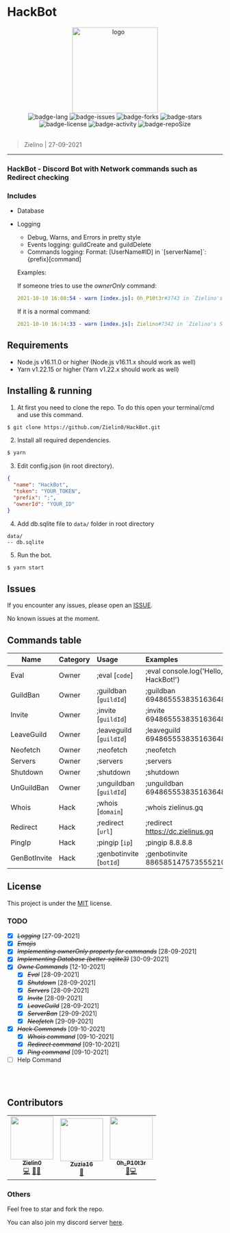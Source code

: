 # HackBot

<div align="center">
  <img src="https://cdn.discordapp.com/avatars/886585147573555210/b290615a286c8b355947fe8cdc6197eb.png?size=256" alt="logo" width="200">
  <br>
  <img src="https://img.shields.io/badge/language-gray?logo=javascript&style=flat" alt="badge-lang">
  <img src="https://img.shields.io/github/issues/Zielin0/HackBot?style=flat" alt="badge-issues">
  <img src="https://img.shields.io/github/forks/Zielin0/HackBot?style=flat" alt="badge-forks">
  <img src="https://img.shields.io/github/stars/Zielin0/HackBot?style=flat" alt="badge-stars">
  <img src="https://img.shields.io/github/license/Zielin0/HackBot?style=flat" alt="badge-license">
  <img src="https://img.shields.io/github/commit-activity/m/Zielin0/HackBot?style=flat" alt="badge-activity">
  <img src="https://img.shields.io/github/repo-size/Zielin0/HackBot?style=flat" alt="badge-repoSize">
  <br><br>
</div>

> Zielino | 27-09-2021

---

### HackBot - Discord Bot with Network commands such as Redirect checking

### Includes

<!-- - Small amount of commands (bc I'm lazy) -->

- Database
- Logging

  - Debug, Warns, and Errors in pretty style
  - Events logging: guildCreate and guildDelete
  - Commands logging: Format: [UserName#ID] in \`[serverName]\`: {prefix}[command]

  Examples:

  If someone tries to use the _ownerOnly_ command:

  ```yaml
  2021-10-10 16:08:54 - warn [index.js]: 0h_P10t3r#3743 in `Zielino's Sever`: Tried to use *ownerOnly* command: ;eval
  ```

  If it is a normal command:

  ```yaml
  2021-10-10 16:14:33 - warn [index.js]: Zielino#7342 in `Zielino's Sever`: ;redirect
  ```

## Requirements

- Node.js v16.11.0 or higher (Node.js v16.11.x should work as well)
- Yarn v1.22.15 or higher (Yarn v1.22.x should work as well)

## Installing & running

1. At first you need to clone the repo. To do this open your terminal/cmd and use this command.

```bash
$ git clone https://github.com/Zielin0/HackBot.git
```

2. Install all required dependencies.

```bash
$ yarn
```

3. Edit config.json (in root directory).

```JSON
{
  "name": "HackBot",
  "token": "YOUR_TOKEN",
  "prefix": ";",
  "ownerId": "YOUR_ID"
}
```

4. Add db.sqlite file to `data/` folder in root directory

```
data/
-- db.sqlite
```

5. Run the bot.

```bash
$ yarn start
```

## Issues

If you encounter any issues, please open an [ISSUE](https://github.com/Zielin0/HackBot/issues).

No known issues at the moment.

## Commands table

| Name         | Category | Usage                   | Examples                             |
| ------------ | :------- | :---------------------- | :----------------------------------- |
| Eval         | Owner    | ;eval [`code`]          | ;eval console.log('Hello, HackBot!') |
| GuildBan     | Owner    | ;guildban [`guildId`]   | ;guildban 694865553835163648         |
| Invite       | Owner    | ;invite [`guildId`]     | ;invite 694865553835163648           |
| LeaveGuild   | Owner    | ;leaveguild [`guildId`] | ;leaveguild 694865553835163648       |
| Neofetch     | Owner    | ;neofetch               | ;neofetch                            |
| Servers      | Owner    | ;servers                | ;servers                             |
| Shutdown     | Owner    | ;shutdown               | ;shutdown                            |
| UnGuildBan   | Owner    | ;unguildban [`guildId`] | ;unguildban 694865553835163648       |
| Whois        | Hack     | ;whois [`domain`]       | ;whois zielinus.gq                   |
| Redirect     | Hack     | ;redirect [`url`]       | ;redirect https://dc.zielinus.gq     |
| PingIp       | Hack     | ;pingip [`ip`]          | ;pingip 8.8.8.8                      |
| GenBotInvite | Hack     | ;genbotinvite [`botId`] | ;genbotinvite 886585147573555210     |

## License

This project is under the [MIT](./LICENSE) license.

### TODO

- [x] ~~_Logging_~~ [27-09-2021]
- [x] ~~_Emojis_~~
- [x] ~~_Implementing ownerOnly property for commands_~~ [28-09-2021]
- [x] ~~_Implementing Database (better-sqlite3)_~~ [30-09-2021]
- [x] ~~_Owne Commands_~~ [12-10-2021]
  - [x] ~~_Eval_~~ [28-09-2021]
  - [x] ~~_Shutdown_~~ [28-09-2021]
  - [x] ~~_Servers_~~ [28-09-2021]
  - [x] ~~_Invite_~~ [28-09-2021]
  - [x] ~~_LeaveGuild_~~ [28-09-2021]
  - [x] ~~_ServerBan_~~ [29-09-2021]
  - [x] ~~_Neofetch_~~ [29-09-2021]
- [x] ~~_Hack Commands_~~ [09-10-2021]
  - [x] ~~_Whois command_~~ [09-10-2021]
  - [x] ~~_Redirect command_~~ [09-10-2021]
  - [x] ~~_Ping command_~~ [09-10-2021]
- [ ] Help Command

<br />
<br />

## Contributors

<table>
  <tr>
    <td align="center"><a href="https://github.com/Zielin0"><img src="https://github.com/Zielin0.png" width="100px;" alt=""/><br /><sub><b>Zielin0</b></sub></a><br /><a href="https://github.com/Zielin0/HackBot/commits?author=Zielin0" title="Code">💻</a> <a href="https://github.com/Zielin0/HackBot/commits?author=Zielin0" title="Documentation">📖</a><a href="#Testing-Zielin0" title="Testing">🥊</a></td>
    <td align="center"><a href="https://github.com/ThomasTheTank69"><img src="https://github.com/ThomasTheTank69.png" width="100px;" alt=""/><br /><sub><b>Zuzia16</b></sub></a><br /><a href="#Testing-Zuzia16" title="Testing">🥊</a></td>
    <td align="center"><a href="https://github.com/PjooteRek"><img src="https://cdn.discordapp.com/avatars/891279373871751169/a_0059380cb3f37ed0aa54dadc06c57293.png?size=1024" width="100px;" alt=""/><br /><sub><b>0h_P10t3r</b></sub></a><br /><a href="#Testing-0h_P10t3r" title="Testing">🥊</a><a href="./src/commands/hack/GenBotInvite.js" title="Code">💻</a></td>
  </tr>
</table>

### Others

Feel free to star and fork the repo.

You can also join my discord server [here](https://discord.gg/ckYHKMy).
